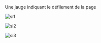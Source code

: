 Une jauge indiquant le défilement de la page

![si1](https://user-images.githubusercontent.com/45632518/83773242-942b9700-a684-11ea-9152-84f57b22eba8.png)

![si2](https://user-images.githubusercontent.com/45632518/83773244-955cc400-a684-11ea-83b5-d6813cf0382a.png)

![si3](https://user-images.githubusercontent.com/45632518/83773246-95f55a80-a684-11ea-96be-e84147a5a494.png)
